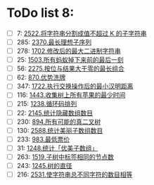 # ToDo list 8: 


- [ ] 7: 	 [2522.将字符串分割成值不超过 K 的子字符串](https://leetcode.cn/problems/partition-string-into-substrings-with-values-at-most-k) 
- [ ] 285: 	 [2370.最长理想子序列](https://leetcode.cn/problems/longest-ideal-subsequence) 
- [ ] 278: 	 [1702.修改后的最大二进制字符串](https://leetcode.cn/problems/maximum-binary-string-after-change) 
- [ ] 25: 	 [1503.所有蚂蚁掉下来前的最后一刻](https://leetcode.cn/problems/last-moment-before-all-ants-fall-out-of-a-plank) 
- [ ] 56: 	 [2275.按位与结果大于零的最长组合](https://leetcode.cn/problems/largest-combination-with-bitwise-and-greater-than-zero) 
- [ ] 62: 	 [870.优势洗牌](https://leetcode.cn/problems/advantage-shuffle) 
- [ ] 347: 	 [1722.执行交换操作后的最小汉明距离](https://leetcode.cn/problems/minimize-hamming-distance-after-swap-operations) 
- [ ] 116: 	 [1443.收集树上所有苹果的最少时间](https://leetcode.cn/problems/minimum-time-to-collect-all-apples-in-a-tree) 
- [ ] 215: 	 [1238.循环码排列](https://leetcode.cn/problems/circular-permutation-in-binary-representation) 
- [ ] 22: 	 [2145.统计隐藏数组数目](https://leetcode.cn/problems/count-the-hidden-sequences) 
- [ ] 230: 	 [894.所有可能的真二叉树](https://leetcode.cn/problems/all-possible-full-binary-trees) 
- [ ] 130: 	 [2588.统计美丽子数组数目](https://leetcode.cn/problems/count-the-number-of-beautiful-subarrays) 
- [ ] 233: 	 [983.最低票价](https://leetcode.cn/problems/minimum-cost-for-tickets) 
- [ ] 31: 	 [1248.统计「优美子数组」](https://leetcode.cn/problems/count-number-of-nice-subarrays) 
- [ ] 263: 	 [1519.子树中标签相同的节点数](https://leetcode.cn/problems/number-of-nodes-in-the-sub-tree-with-the-same-label) 
- [ ] 243: 	 [1245.树的直径](https://leetcode.cn/problems/tree-diameter) 
- [ ] 216: 	 [2531.使字符串总不同字符的数目相等](https://leetcode.cn/problems/make-number-of-distinct-characters-equal) 

